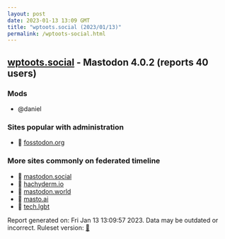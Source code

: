 ```yaml
---
layout: post
date: 2023-01-13 13:09 GMT
title: "wptoots.social (2023/01/13)"
permalink: /wptoots-social.html
---
```


## [wptoots.social](https://wptoots.social) - Mastodon 4.0.2 (reports 40 users)

### Mods
 * @daniel

### Sites popular with administration

* 🐘 [fosstodon.org](/fosstodon-org.html)

### More sites commonly on federated timeline

* 🐘 [mastodon.social](/mastodon-social.html)
* 🐘 [hachyderm.io](/hachyderm-io.html)
* 🐘 [mastodon.world](/mastodon-world.html)
* 🐘 [masto.ai](/masto-ai.html)
* 🐘 [tech.lgbt](/tech-lgbt.html)

Report generated on: Fri Jan 13 13:09:57 2023. Data may be outdated or incorrect.
Ruleset version: [🧁](/version-cupcake)
